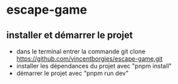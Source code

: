 # escape-game

## installer et démarrer le projet

-   dans le terminal entrer la commande git clone https://github.com/vincentborgies/escape-game.git
-   installer les dépendances du projet avec "pnpm install"
-   démarrer le projet avec "pnpm run dev"
